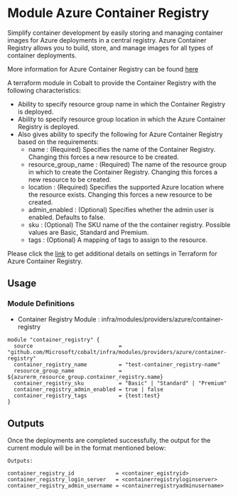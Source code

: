 # Module Azure Container Registry

Simplify container development by easily storing and managing container images for Azure deployments in a central registry. Azure Container Registry allows you to build, store, and manage images for all types of container deployments.

More information for Azure Container Registry can be found [here](https://azure.microsoft.com/en-us/services/container-registry/)

A terraform module in Cobalt to provide the Container Registry with the following characteristics:

- Ability to specify resource group name in which the Container Registry is deployed.
- Ability to specify resource group location in which the Azure Container Registry is deployed.
- Also gives ability to specify the following for Azure Container Registry based on the requirements:
  - name : (Required) Specifies the name of the Container Registry. Changing this forces a new resource to be created.
  - resource_group_name : (Required) The name of the resource group in which to create the Container Registry. Changing this forces a new resource to be created.
  - location : (Required) Specifies the supported Azure location where the resource exists. Changing this forces a new resource to be created.
  - admin_enabled : (Optional) Specifies whether the admin user is enabled. Defaults to false.
  - sku : (Optional) The SKU name of the the container registry. Possible values are Basic, Standard and Premium.
  - tags : (Optional) A mapping of tags to assign to the resource.

Please click the [link](https://www.terraform.io/docs/providers/azurerm/r/container_registry.html) to get additional details on settings in Terraform for Azure Container Registry.

## Usage

### Module Definitions

- Container Registry Module        : infra/modules/providers/azure/container-registry

```
module "container_registry" {
  source                           = "github.com/Microsoft/cobalt/infra/modules/providers/azure/container-registry"
  container_registry_name          = "test-container_registry-name"
  resource_group_name              = ${azurerm_resource_group.container_registry.name} 
  container_registry_sku           = "Basic" | "Standard" | "Premium"
  container_registry_admin_enabled = true | false
  container_registry_tags          = {test:test}
}
```
## Outputs

Once the deployments are completed successfully, the output for the current module will be in the format mentioned below:

```hcl
Outputs:

container_registry_id             = <container_egistryid>
container_registry_login_server   = <containerregistryloginserver>
container_registry_admin_username = <containerregistryadminusername>
```
